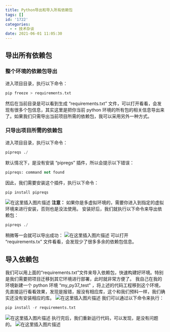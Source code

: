 ```yaml
---
title: Python导出和导入所有依赖包
tags: []
id: '1722'
categories:
  - - 技术杂谈
date: 2021-06-01 11:05:30
---
```


## 导出所有依赖包

### 整个环境的依赖包导出

进入项目目录，执行以下命令：

```python
pip freeze > requirements.txt
```

然后在当前目录是可以看到生成 “requirements.txt” 文件，可以打开看看，会发现有很多个包信息，其实这里是把你当前 python 环境的所有包的相关信息导出来了。如果我们只需导出当前项目所需的依赖包，我可以采用另外一种方式。

### 只导出项目所需的依赖包

进入项目目录，执行以下命令：

```python
pipreqs ./
```

默认情况下，是没有安装 “pipregs” 插件，所以会提示以下错误：

```python
pipreqs: command not found
```

因此，我们需要安装这个插件，执行以下命令：

```python
pip install pipreqs
```

![在这里插入图片描述](https://img-blog.csdnimg.cn/20210601104803604.png?x-oss-process=image/watermark,type_ZmFuZ3poZW5naGVpdGk,shadow_10,text_aHR0cHM6Ly9ibG9nLmNzZG4ubmV0L3FxXzMzMjU0NzY2,size_16,color_FFFFFF,t_70) **注意：** 如果你是多虚拟环境的，需要你进入到指定的虚拟环境来进行安装，否则也是没法使用。 安装好后，我们就执行以下命令来导出依赖包：

```python
pipreqs ./
```

稍微等一会就可以导出成功： ![在这里插入图片描述](https://img-blog.csdnimg.cn/20210601105905580.png) 可以打开 “requirements.tx” 文件看看，会发现少了很多多余的依赖包信息。

## 导入依赖包

我们可以用上面的“requirements.txt”文件来导入依赖包，快速构建好环境。特别是我们需要把项目迁移到其它环境进行部署，此时就非常方便了。 我自己在我的环境新建一个 python 环境 “my\_py37\_test" ，将上述的代码工程移到这个环境，先直接运行看看效果，发现是报错，报没有相应库，这个和我们预料一样，我们确实还没有安装相应的库。 ![在这里插入图片描述](https://img-blog.csdnimg.cn/20210601110137212.png?x-oss-process=image/watermark,type_ZmFuZ3poZW5naGVpdGk,shadow_10,text_aHR0cHM6Ly9ibG9nLmNzZG4ubmV0L3FxXzMzMjU0NzY2,size_16,color_FFFFFF,t_70) 我们可以通过以下命令来执行：

```python
pip install -r requirements.txt
```

![在这里插入图片描述](https://img-blog.csdnimg.cn/20210601110226131.png) 执行完后，我们重新运行代码，可以发现，是没有问题的。 ![在这里插入图片描述](https://img-blog.csdnimg.cn/20210601110323644.png)